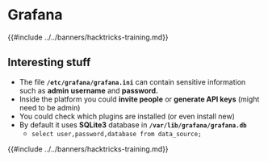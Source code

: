 # Grafana

{{#include ../../banners/hacktricks-training.md}}

## Interesting stuff

- The file **`/etc/grafana/grafana.ini`** can contain sensitive information such as **admin** **username** and **password.**
- Inside the platform you could **invite people** or **generate API keys** (might need to be admin)
- You could check which plugins are installed (or even install new)
- By default it uses **SQLite3** database in **`/var/lib/grafana/grafana.db`**
  - `select user,password,database from data_source;`

{{#include ../../banners/hacktricks-training.md}}



